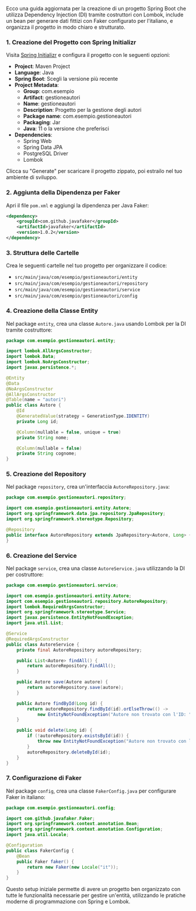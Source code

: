 Ecco una guida aggiornata per la creazione di un progetto Spring Boot che utilizza Dependency Injection (DI) tramite costruttori con Lombok, include un bean per generare dati fittizi con Faker configurato per l'italiano, e organizza il progetto in modo chiaro e strutturato.

### 1. Creazione del Progetto con Spring Initializr

Visita [Spring Initializr](https://start.spring.io/) e configura il progetto con le seguenti opzioni:

- **Project**: Maven Project
- **Language**: Java
- **Spring Boot**: Scegli la versione più recente
- **Project Metadata**:
    - **Group**: com.esempio
    - **Artifact**: gestioneautori
    - **Name**: gestioneautori
    - **Description**: Progetto per la gestione degli autori
    - **Package name**: com.esempio.gestioneautori
    - **Packaging**: Jar
    - **Java**: 11 o la versione che preferisci
- **Dependencies**:
    - Spring Web
    - Spring Data JPA
    - PostgreSQL Driver
    - Lombok

Clicca su "Generate" per scaricare il progetto zippato, poi estrailo nel tuo ambiente di sviluppo.

### 2. Aggiunta della Dipendenza per Faker

Apri il file `pom.xml` e aggiungi la dipendenza per Java Faker:

```xml
<dependency>
    <groupId>com.github.javafaker</groupId>
    <artifactId>javafaker</artifactId>
    <version>1.0.2</version>
</dependency>
```

### 3. Struttura delle Cartelle

Crea le seguenti cartelle nel tuo progetto per organizzare il codice:
- `src/main/java/com/esempio/gestioneautori/entity`
- `src/main/java/com/esempio/gestioneautori/repository`
- `src/main/java/com/esempio/gestioneautori/service`
- `src/main/java/com/esempio/gestioneautori/config`

### 4. Creazione della Classe Entity

Nel package `entity`, crea una classe `Autore.java` usando Lombok per la DI tramite costruttore:

```java
package com.esempio.gestioneautori.entity;

import lombok.AllArgsConstructor;
import lombok.Data;
import lombok.NoArgsConstructor;
import javax.persistence.*;

@Entity
@Data
@NoArgsConstructor
@AllArgsConstructor
@Table(name = "autori")
public class Autore {
    @Id
    @GeneratedValue(strategy = GenerationType.IDENTITY)
    private Long id;

    @Column(nullable = false, unique = true)
    private String nome;

    @Column(nullable = false)
    private String cognome;
}
```

### 5. Creazione del Repository

Nel package `repository`, crea un'interfaccia `AutoreRepository.java`:

```java
package com.esempio.gestioneautori.repository;

import com.esempio.gestioneautori.entity.Autore;
import org.springframework.data.jpa.repository.JpaRepository;
import org.springframework.stereotype.Repository;

@Repository
public interface AutoreRepository extends JpaRepository<Autore, Long> {
}
```

### 6. Creazione del Service

Nel package `service`, crea una classe `AutoreService.java` utilizzando la DI per costruttore:

```java
package com.esempio.gestioneautori.service;

import com.esempio.gestioneautori.entity.Autore;
import com.esempio.gestioneautori.repository.AutoreRepository;
import lombok.RequiredArgsConstructor;
import org.springframework.stereotype.Service;
import javax.persistence.EntityNotFoundException;
import java.util.List;

@Service
@RequiredArgsConstructor
public class AutoreService {
    private final AutoreRepository autoreRepository;

    public List<Autore> findAll() {
        return autoreRepository.findAll();
    }

    public Autore save(Autore autore) {
        return autoreRepository.save(autore);
    }

    public Autore findById(Long id) {
        return autoreRepository.findById(id).orElseThrow(() ->
            new EntityNotFoundException("Autore non trovato con l'ID: " + id));
    }

    public void delete(Long id) {
        if (!autoreRepository.existsById(id)) {
            throw new EntityNotFoundException("Autore non trovato con l'ID: " + id);
        }
        autoreRepository.deleteById(id);
    }
}
```

### 7. Configurazione di Faker

Nel package `config`, crea una classe `FakerConfig.java` per configurare Faker in italiano:

```java
package com.esempio.gestioneautori.config;

import com.github.javafaker.Faker;
import org.springframework.context.annotation.Bean;
import org.springframework.context.annotation.Configuration;
import java.util.Locale;

@Configuration
public class FakerConfig {
    @Bean
    public Faker faker() {
        return new Faker(new Locale("it"));
    }
}
```

Questo setup iniziale permette di avere un progetto ben organizzato con tutte le funzionalità necessarie per gestire un'entità, utilizzando le pratiche moderne di programmazione con Spring e Lombok.